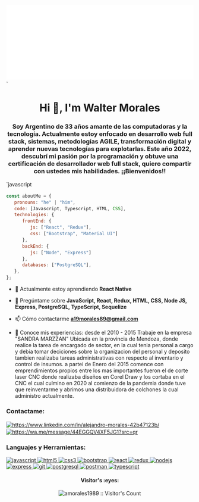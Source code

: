 <img src="https://github.com/amorales1989/amorales1989/blob/main/svg.svg" alt="hello world"/>`


<h1 align="center">Hi 👋, I'm Walter Morales</h1>

<h3 align="center">Soy Argentino de 33 años amante de las computadoras y la tecnología. Actualmente estoy enfocado en desarrollo web full stack, sistemas, metodologías AGILE, transformación digital y aprender nuevas tecnologías para explotarlas. Este año 2022, descubrí mi pasión por la programación y obtuve una certificación de desarrollador web full stack, quiero compartir con ustedes mis habilidades. ¡¡Bienvenidos!!</h3>`javascript

```javascript
const aboutMe = {
   pronouns: "he" | "him",
   code: [Javascript, Typescript, HTML, CSS],
   technologies: {
      frontEnd: {
         js: ["React", "Redux"],
         css: ["Bootstrap", "Material UI"]
      },
      backEnd: {
         js: ["Node", "Express"]
      },
      databases: ["PostgreSQL"],
   },
};
```

- 🌱 Actualmente estoy aprendiendo **React Native**

- 💬 Pregúntame sobre **JavaScript, React, Redux, HTML, CSS, Node JS, Express, PostgreSQL, TypeScript, Sequelize**

- 📫 Cómo contactarme **a19morales89@gmail.com**

- 📄 Conoce mis experiencias: desde el 2010 - 2015 Trabaje en la empresa "SANDRA MARZZAN" Ubicada en la provincia de Mendoza, donde realice la tarea de encargado de sector, en la cual tenia personal a cargo y debia tomar deciciones sobre la organizacion del personal y deposito tambien realizaba tareas administrativas con respecto al inventario y control de insumos. a partei de Enero del 2015 comence con emprendimientos propios entre los mas importantes fueron el de corte laser CNC donde realizaba diseños en Corel Draw y los cortaba en el CNC el cual culmino en 2020 al comienzo de la pandemia donde tuve que reinventarme y abrimos una distribuidora de colchones la cual administro actualmente.

<h3 align="left">Contactame:</h3>
<p align="left">
<a href="https://www.linkedin.com/in/alejandro-morales-42b47123b/" target="_blank"><img align="center" src="https://cdn-icons-png.flaticon.com/512/174/174857.png" alt="https://www.linkedin.com/in/alejandro-morales-42b47123b/" height="30" width="40" /></a>
<a href="https://wa.me/message/44EGGQV4XF5JG1?src=qr" target="_blank"><img align="center" src="https://cdn-icons-png.flaticon.com/512/5968/5968841.png" alt="https://wa.me/message/44EGGQV4XF5JG1?src=qr" height="30" width="40" /></a>
</p>

<h3 align="left">Languajes y Herramientas:</h3>
<p align="left">  <a href="https://developer.mozilla.org/en-US/docs/Web/JavaScript" target="_blank"> <img src="https://upload.wikimedia.org/wikipedia/commons/thumb/9/99/Unofficial_JavaScript_logo_2.svg/1024px-Unofficial_JavaScript_logo_2.svg.png" alt="javascript" width="40" height="40"/> </a> 
<a href="https://www.w3.org/html/" target="_blank"> <img src="https://upload.wikimedia.org/wikipedia/commons/thumb/3/38/HTML5_Badge.svg/600px-HTML5_Badge.svg.png" alt="html5" width="40" height="40"/> </a>
<a href="https://www.w3schools.com/css/" target="_blank"> <img src="https://cdn4.iconfinder.com/data/icons/social-media-logos-6/512/121-css3-512.png" alt="css3" width="40" height="40"/> </a> 
<a href="https://getbootstrap.com" target="_blank"> <img src="https://upload.wikimedia.org/wikipedia/commons/thumb/b/b2/Bootstrap_logo.svg/1024px-Bootstrap_logo.svg.png" alt="bootstrap" width="40" height="40"/> </a> 
<a href="https://reactjs.org/" target="_blank"> <img src="https://seeklogo.com/images/R/react-logo-7B3CE81517-seeklogo.com.png" alt="react" width="40" height="40"/> </a> 
<a href="https://redux.js.org" target="_blank"> <img src="https://seeklogo.com/images/R/redux-logo-9CA6836C12-seeklogo.com.png" alt="redux" width="40" height="40"/> 
<a href="https://nodejs.org" target="_blank"> <img src="https://cdn.pixabay.com/photo/2015/04/23/17/41/node-js-736399_960_720.png" alt="nodejs" height="40"/> </a>
<a href="https://expressjs.com" target="_blank"> <img src="https://i.cloudup.com/zfY6lL7eFa-3000x3000.png" alt="express" height="40"/> </a> 
<a href="https://git-scm.com/" target="_blank"> <img src="https://www.vectorlogo.zone/logos/git-scm/git-scm-icon.svg" alt="git" width="40" height="40"/> </a> 
<a href="https://www.postgresql.org" target="_blank"> <img src="https://upload.wikimedia.org/wikipedia/commons/thumb/2/29/Postgresql_elephant.svg/1200px-Postgresql_elephant.svg.png" alt="postgresql" width="40" height="40"/> </a> 
<a href="https://postman.com" target="_blank"> <img src="https://www.vectorlogo.zone/logos/getpostman/getpostman-icon.svg" alt="postman" width="40" height="40"/> </a> 
<a href="https://www.typescriptlang.org/" target="_blank"> <img src="https://upload.wikimedia.org/wikipedia/commons/thumb/4/4c/Typescript_logo_2020.svg/1200px-Typescript_logo_2020.svg.png" alt="typescript" width="40" height="40"/> </a>
</br>
<h4 align="center">Visitor's :eyes:</h4>

<p align="center"><img src="https://profile-counter.glitch.me/{amorales1989}/count.svg" alt="amorales1989 :: Visitor's Count" /></p>








<!--
**amorales1989/amorales1989** is a ✨ _special_ ✨ repository because its `README.md` (this file) appears on your GitHub profile.

Here are some ideas to get you started:

- 🔭 I’m currently working on ...
- 🌱 I’m currently learning ...
- 👯 I’m looking to collaborate on ...
- 🤔 I’m looking for help with ...
- 💬 Ask me about ...
- 📫 How to reach me: ...
- 😄 Pronouns: ...
- ⚡ Fun fact: ...
-->
